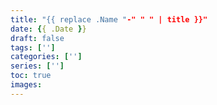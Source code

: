 ```yaml
---
title: "{{ replace .Name "-" " " | title }}"
date: {{ .Date }}
draft: false
tags: ['']
categories: ['']
series: ['']
toc: true
images: 
---
```




<!--more-->
